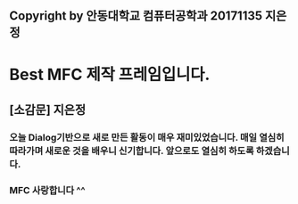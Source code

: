 ## Copyright by 안동대학교 컴퓨터공학과 20171135 지은정
# Best MFC 제작 프레임입니다.

## [소감문] 지은정
### 오늘 Dialog기반으로 새로 만든 활동이 매우 재미있었습니다. 매일 열심히 따라가며 새로운 것을 배우니 신기합니다. 앞으로도 열심히 하도록 하겠습니다.
### MFC 사랑합니다 ^^
